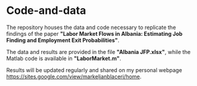 # Code-and-data

The repository houses the data and code necessary to replicate the findings of the paper **"Labor Market Flows in Albania: Estimating Job Finding and Employment Exit Probabilities"**. 

The data and results are provided in the file **"Albania JFP.xlsx"**, while the Matlab code is available in **"LaborMarket.m"**.

Results will be updated regularly and shared on my personal webpage https://sites.google.com/view/markeljanblaceri/home. 
